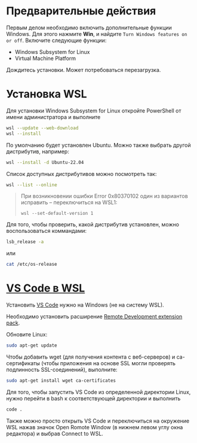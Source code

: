 # Предварительные действия

Первым делом необходимо включить дополнительные функции Windows. Для этого нажмите **Win**, и найдите `Turn Windows features on or off`. Включите следующие функции:

- Windows Subsystem for Linux
- Virtual Machine Platform

Дождитесь установки. Может потребоваться перезагрузка.

# Установка WSL

Для установки Windows Subsystem for Linux откройте PowerShell от имени администратора и выполните

```bash
wsl --update --web-download
wsl --install
```

По умолчанию будет установлен Ubuntu. Можно также выбрать другой дистрибутив, например:

```bash
wsl --install -d Ubuntu-22.04
```

Список доступных дистрибутивов можно посмотреть так:

```bash
wsl --list --online
```

> При возникновении ошибки Error 0x80370102 один из вариантов исправить – переключиться на WSL1:
>
> `wsl --set-default-version 1`

Для того, чтобы проверить, какой дистрибутив установлен, можно воспользоваться коммандами:
```bash
lsb_release -a
```
или
```bash
cat /etc/os-release
```

# [VS Code в WSL](https://learn.microsoft.com/en-us/windows/wsl/tutorials/wsl-vscode)

Установить [VS Code](https://code.visualstudio.com/download) нужно на Windows (не на систему WSL). 

Необходимо установить расширение [Remote Development extension pack](https://marketplace.visualstudio.com/items?itemName=ms-vscode-remote.vscode-remote-extensionpack).

Обновите Linux:

```bash
sudo apt-get update
```

Чтобы добавить wget (для получения контента с веб-серверов) и ca-сертификаты (чтобы приложения на основе SSL могли проверять подлинность SSL-соединений), выполните:

```bash
sudo apt-get install wget ca-certificates
```

Для того, чтобы запустить VS Code из определенной директории Linux, нужно перейти в bash к соответствующей директории и выполнить

```bash
code .
```

Также можно просто открыть VS Code и переключиться на окружение WSL нажав значок Open Romote Window (в нижнем левом углу окна редактора) и выбрав Connect to WSL.
